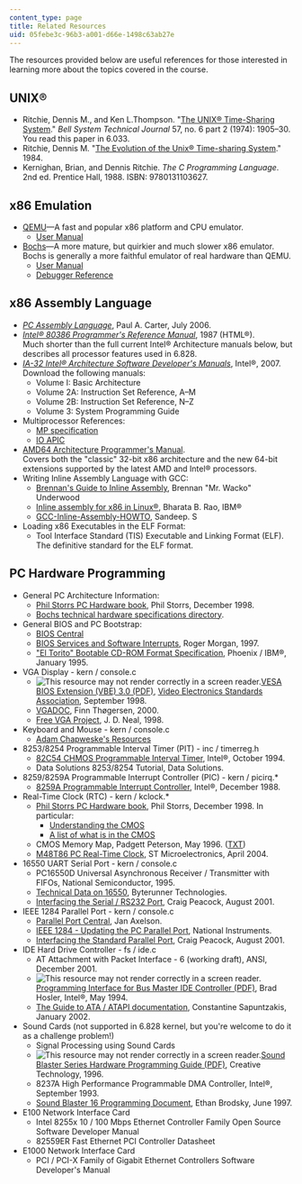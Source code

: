 ```yaml
---
content_type: page
title: Related Resources
uid: 05febe3c-96b3-a001-d66e-1498c63ab27e
---
```


The resources provided below are useful references for those interested in learning more about the topics covered in the course.

UNIX®
-----

*   Ritchie, Dennis M., and Ken L.Thompson. "[The UNIX® Time-Sharing System](http://citeseerx.ist.psu.edu/legacymapper?did=10962)." _Bell System Technical Journal_ 57, no. 6 part 2 (1974): 1905–30. You read this paper in 6.033.
*   Ritchie, Dennis M. "[The Evolution of the Unix® Time-sharing System](http://dx.doi.org/10.1002/j.1538-7305.1984.tb00054.x)." 1984.
*   Kernighan, Brian, and Dennis Ritchie. _The C Programming Language_. 2nd ed. Prentice Hall, 1988. ISBN: 9780131103627.

x86 Emulation
-------------

*   [QEMU](http://www.qemu.org/)—A fast and popular x86 platform and CPU emulator.
    *   [User Manual](http://wiki.qemu.org/Qemu-doc.html)
*   [Bochs](http://bochs.sourceforge.net/)—A more mature, but quirkier and much slower x86 emulator. Bochs is generally a more faithful emulator of real hardware than QEMU.
    *   [User Manual](http://bochs.sourceforge.net/doc/docbook/user/index.html)
    *   [Debugger Reference](http://bochs.sourceforge.net/doc/docbook/user/internal-debugger.html)

x86 Assembly Language
---------------------

*   [_PC Assembly Language_](http://www.drpaulcarter.com/pcasm/), Paul A. Carter, July 2006.
*   [_Intel® 80386 Programmer's Reference Manual_](http://www.logix.cz/michal/doc/i386/), 1987 (HTML®).  
    Much shorter than the full current Intel® Architecture manuals below, but describes all processor features used in 6.828.
*   [_IA-32 Intel® Architecture Software Developer's Manuals_](http://www.intel.com/content/www/us/en/processors/architectures-software-developer-manuals.html), Intel®, 2007. Download the following manuals:
    *   Volume I: Basic Architecture
    *   Volume 2A: Instruction Set Reference, A–M
    *   Volume 2B: Instruction Set Reference, N–Z
    *   Volume 3: System Programming Guide
*   Multiprocessor References:
    *   [MP specification](http://www.intel.com/design/archives/processors/pro/docs/242016.htm)
    *   [IO APIC](http://www.intel.com/design/chipsets/specupdt/290710.htm)
*   [AMD64 Architecture Programmer's Manual](https://refspecs.linuxfoundation.org/LSB_3.1.0/LSB-Core-AMD64/LSB-Core-AMD64/normativerefs.html).  
    Covers both the "classic" 32-bit x86 architecture and the new 64-bit extensions supported by the latest AMD and Intel® processors.
*   Writing Inline Assembly Language with GCC:
    *   [Brennan's Guide to Inline Assembly](http://www.delorie.com/djgpp/doc/brennan/brennan_att_inline_djgpp.html), Brennan "Mr. Wacko" Underwood
    *   [Inline assembly for x86 in Linux®](http://www.cristal.univ-lille.fr/~marquet/ens/ctx/doc/l-ia.html), Bharata B. Rao, IBM®
    *   [GCC-Inline-Assembly-HOWTO](http://www.ibiblio.org/gferg/ldp/GCC-Inline-Assembly-HOWTO.html), Sandeep. S
*   Loading x86 Executables in the ELF Format:
    *   Tool Interface Standard (TIS) Executable and Linking Format (ELF).  
        The definitive standard for the ELF format.

PC Hardware Programming
-----------------------

*   General PC Architecture Information:
    *   [Phil Storrs PC Hardware book](http://web.archive.org/web/20040603021346/http:/members.iweb.net.au/~pstorr/pcbook/), Phil Storrs, December 1998.
    *   [Bochs technical hardware specifications directory](http://bochs.sourceforge.net/techdata.html).
*   General BIOS and PC Bootstrap:
    *   [BIOS Central](http://www.bioscentral.com/)
    *   [BIOS Services and Software Interrupts](http://www.pcguide.com/ref/mbsys/bios/funcServices-c.html), Roger Morgan, 1997.
    *   ["El Torito" Bootable CD-ROM Format Specification](http://support.microsoft.com/kb/167685), Phoenix / IBM®, January 1995.
*   VGA Display - kern / console.c
    *   ![This resource may not render correctly in a screen reader.](/images/inacessible.gif)[VESA BIOS Extension (VBE) 3.0 (PDF)](http://www.cs.utexas.edu/~dahlin/Classes/UGOS/reading/vbe3.pdf), [Video Electronics Standards Association](http://www.vesa.org/), September 1998.
    *   [VGADOC](http://read.seas.harvard.edu/cs261/2011/references.html), Finn Thøgersen, 2000.
    *   [Free VGA Project](http://www.osdever.net/FreeVGA/home.htm), J. D. Neal, 1998.
*   Keyboard and Mouse - kern / console.c
    *   [Adam Chapweske's Resources](http://www.computer-engineering.org/index.html)
*   8253/8254 Programmable Interval Timer (PIT) - inc / timerreg.h
    *   [82C54 CHMOS Programmable Interval Timer](http://www.intel.com/design/archives/periphrl/docs/23124406.htm), Intel®, October 1994.
    *   Data Solutions 8253/8254 Tutorial, Data Solutions.
*   8259/8259A Programmable Interrupt Controller (PIC) - kern / picirq.\*
    *   [8259A Programmable Interrupt Controller](http://bochs.sourceforge.net/techdata.html), Intel®, December 1988.
*   Real-Time Clock (RTC) - kern / kclock.\*
    *   [Phil Storrs PC Hardware book](http://web.archive.org/web/20040603021346/http:/members.iweb.net.au/~pstorr/pcbook/), Phil Storrs, December 1998. In particular:
        *   [Understanding the CMOS](http://web.archive.org/web/20040603150111/members.iweb.net.au/~pstorr/pcbook/book5/cmos.htm)
        *   [A list of what is in the CMOS](http://web.archive.org/web/20040603005903/members.iweb.net.au/~pstorr/pcbook/book5/cmoslist.htm)
    *   CMOS Memory Map, Padgett Peterson, May 1996. ([TXT](http://bochs.sourceforge.net/techspec/CMOS-reference.txt))
    *   [M48T86 PC Real-Time Clock](http://www.alldatasheet.com/datasheet-pdf/pdf/22981/STMICROELECTRONICS/M48T86.html), ST Microelectronics, April 2004.
*   16550 UART Serial Port - kern / console.c
    *   PC16550D Universal Asynchronous Receiver / Transmitter with FIFOs, National Semiconductor, 1995.
    *   [Technical Data on 16550](http://byterunner.com/16550.html), Byterunner Technologies.
    *   [Interfacing the Serial / RS232 Port](http://users.utcluj.ro/~baruch/sie/labor/RS232/serial.pdf), Craig Peacock, August 2001.
*   IEEE 1284 Parallel Port - kern / console.c
    *   [Parallel Port Central](http://janaxelson.com/parport.htm), Jan Axelson.
    *   [IEEE 1284 - Updating the PC Parallel Port](http://zone.ni.com/devzone/cda/tut/p/id/3466), National Instruments.
    *   [Interfacing the Standard Parallel Port](http://pascal.hansotten.com/uploads/electronics/parallel.pdf), Craig Peacock, August 2001.
*   IDE Hard Drive Controller - fs / ide.c
    *   AT Attachment with Packet Interface - 6 (working draft), ANSI, December 2001.
    *   ![This resource may not render correctly in a screen reader.](/images/inacessible.gif)[Programming Interface for Bus Master IDE Controller (PDF)](http://www.bswd.com/idems100.pdf), Brad Hosler, Intel®, May 1994.
    *   [The Guide to ATA / ATAPI documentation](http://www.cs.utexas.edu/~dahlin/Classes/UGOS/reading/ide.html), Constantine Sapuntzakis, January 2002.
*   Sound Cards (not supported in 6.828 kernel, but you're welcome to do it as a challenge problem!)
    *   Signal Processing using Sound Cards
    *   ![This resource may not render correctly in a screen reader.](/images/inacessible.gif)[Sound Blaster Series Hardware Programming Guide (PDF)](http://pdos.csail.mit.edu/6.828/2008/readings/hardware/SoundBlaster.pdf), Creative Technology, 1996.
    *   8237A High Performance Programmable DMA Controller, Intel®, September 1993.
    *   [Sound Blaster 16 Programming Document](http://homepages.cae.wisc.edu/~brodskye/sb16doc/sb16doc.html), Ethan Brodsky, June 1997.
*   E100 Network Interface Card
    *   Intel 8255x 10 / 100 Mbps Ethernet Controller Family Open Source Software Developer Manual
    *   82559ER Fast Ethernet PCI Controller Datasheet
*   E1000 Network Interface Card
    *   PCI / PCI-X Family of Gigabit Ethernet Controllers Software Developer's Manual